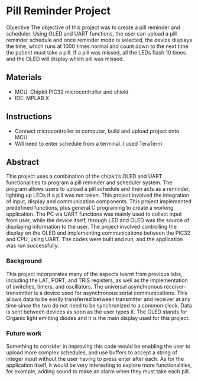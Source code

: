 # Pill Reminder Project
Objective The objective of this project was to create a pill reminder and scheduler. Using OLED and UART functions, the user can upload a pill reminder schedule and once reminder mode is selected, the device displays the time, which runs at 1000 times normal and count down to the next time the patient must take a pill. If a pill was missed, all the LEDs flash 10 times and the OLED will display which pill was missed. 

## Materials
* MCU:  Chipkit PIC32 microcontroller and shield
* IDE: MPLAB X

## Instructions
* Connect microcontroller to computer, build and upload project onto MCU
* Will need to enter schedule from a terminal. I used TeraTerm

## Abstract
This project uses a combination of the chipkit’s OLED and UART functionalities to program a pill reminder and scheduler system. The program allows users to upload a pill schedule and then acts as a reminder, lighting up LEDs if a pill was not taken. This project involved the integration of input, display and communication components. This project implemented predefined functions, plus general C programing to create a working application. The PC via UART functions was mainly used to collect input from user, while the device itself, through LED and OLED was the source of displaying information to the user. The project involved controlling the display on the OLED and implementing communications between the PIC32 and CPU, using UART. The codes were built and run, and the application was run successfully.  
 
### Background
This project incorporates many of the aspects learnt from previous labs, including the LAT, PORT, and TRIS registers, as well as the implementation of switches, timers, and oscillators. The universal asynchronous receiver-transmitter is a device used for asynchronous serial communications. This allows data to be easily transferred between transmitter and receiver at any time since the two do not need to be synchronized to a common clock. Data is sent between devices as soon as the user types it. The OLED stands for Organic light emitting diodes and it is the main display used for this project. 
 
### Future work
Something to consider in improving this code would be enabling the user to upload more complex schedules, and use buffers to accept a string of integer input without the user having to press enter after each. As for the application itself, it would be very interesting to explore more functionalities, for example, adding sound to make an alarm when they must take each pill. 
